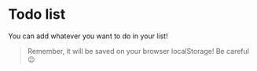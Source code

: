 # Todo list

You can add whatever you want to do in your list!

> Remember, it will be saved on your browser localStorage! Be careful 😉
